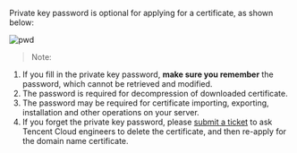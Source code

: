 Private key password is optional for applying for a certificate, as shown below:

![pwd](https://main.qcloudimg.com/raw/5cdaf45c6363f8f636d623457ff21951.jpg)

>Note:
1. If you fill in the private key password, **make sure you remember** the password, which cannot be retrieved and modified.
2. The password is required for decompression of downloaded certificate.
3. The password may be required for certificate importing, exporting, installation and other operations on your server.
4. If you forget the private key password, please [submit a ticket](https://console.cloud.tencent.com/workorder/category/create?level1_id=1&level2_id=320&level1_name=%E5%85%AC%E5%85%B1%E5%9F%BA%E7%A1%80%E7%B1%BB%E9%97%AE%E9%A2%98&level2_name=SSL%E8%AF%81%E4%B9%A6) to ask Tencent Cloud engineers to delete the certificate, and then re-apply for the domain name certificate.

